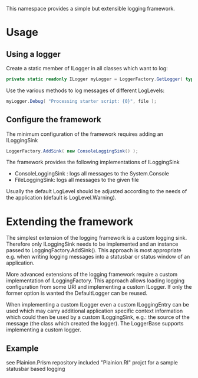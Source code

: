 
This namespace provides a simple but extensible logging framework.

# Usage

## Using a logger

Create a static member of ILogger in all classes which want to log:

```C#
private static readonly ILogger myLogger = LoggerFactory.GetLogger( typeof( ScriptLoader ) );
```

Use the various methods to log messages of different LogLevels:

```C#
myLogger.Debug( "Processing starter script: {0}", file );
```

## Configure the framework

The minimum configuration of the framework requires adding an ILoggingSink

```C#
LoggerFactory.AddSink( new ConsoleLoggingSink() );
```

The framework provides the following implementations of ILoggingSink

- ConsoleLoggingSink : logs all messages to the System.Console
- FileLoggingSink: logs all messages to the given file

Usually the default LogLevel should be adjusted according to the needs of the application (default is LogLevel.Warning).

# Extending the framework

The simplest extension of the logging framework is a custom logging sink. Therefore only ILoggingSink needs to be implemented and an instance passed to LoggingFactory.AddSink().
This approach is most appropriate e.g. when writing logging messages into a statusbar or status window of an application.

More advanced extensions of the logging framework require a custom implementation of ILoggingFactory. This approach allows loading logging configuration from some URI and 
implementing a custom ILogger. If only the former option is wanted the DefaultLogger can be reused.

When implementing a custom ILogger even a custom ILoggingEntry can be used which may carry additional application specific context information which could then be used by a 
custom ILoggingSink, e.g.: the source of the message (the class which created the logger). The LoggerBase supports implementing a custom logger.

## Example

see Plainion.Prism repository included "Plainion.RI" projct for a sample statusbar based logging

